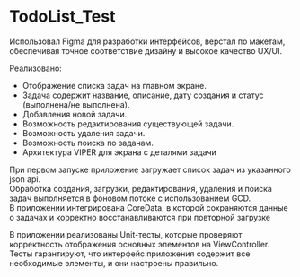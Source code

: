 # TodoList_Test

Использовал Figma для разработки интерфейсов, верстал по макетам, обеспечивая точное соответствие дизайну и высокое качество UX/UI.  

Реализовано:
- Отображение списка задач на главном экране.  
- Задача содержит название, описание, дату создания и статус (выполнена/не выполнена).  
- Добавления новой задачи.  
- Возможность редактирования существующей задачи.  
- Возможность удаления задачи.  
- Возможность поиска по задачам.
- Архитектура VIPER для экрана с деталями задачи

При первом запуске приложение загружает список задач из указанного json api.  
Обработка создания, загрузки, редактирования, удаления и поиска задач выполняется в фоновом потоке с использованием GCD.  
В приложении интегрирована CoreData, в которой сохраняются данные о задачах и корректно восстанавливаются при повторной загрузке   

В приложении реализованы Unit-тесты, которые проверяют корректность отображения основных элементов на ViewController. Тесты гарантируют, что интерфейс приложения содержит все необходимые элементы, и они настроены правильно.

